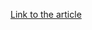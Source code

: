 [Link to the article](https://thehackernews.com/2025/09/raccoono365-phishing-network-shut-down.html)
